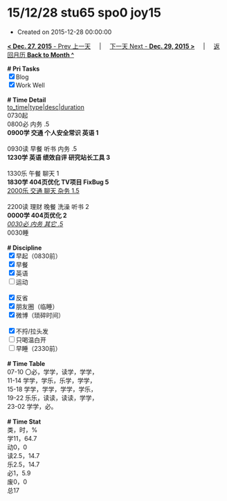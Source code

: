 # 15/12/28 stu65 spo0 joy15

- Created on 2015-12-28 00:00:00

[**< Dec. 27, 2015** - Prev 上一天](_archived/lifelogs/2015/12/d27.md) &nbsp; &nbsp; | &nbsp; &nbsp; [下一天 Next - **Dec. 29, 2015 >**](_archived/lifelogs/2015/12/d29.md) &nbsp; &nbsp; |  &nbsp; &nbsp; [返回月历 **Back to Month ^**](_archived/lifelogs/2015/12/index.md)
<br/><div><b># Pri Tasks</b></div><div><input checked="true" type="checkbox"/>Blog</div><div><input checked="true" type="checkbox"/>Work Well</div><div><br/></div><div><b># Time Detail</b></div><div><u>to_time|type|desc|duration</u></div><div>0730起</div><div>0800必 内务 .5</div><div><b>0900学 交通 个人安全常识 英语 1</b></div><div><br/></div><div>0930读 早餐 听书 内务 .5</div><div><b>1230学 英语 绩效自评 研究站长工具 3</b></div><div><br/></div><div>1330乐 午餐 聊天 1</div><div><b>1830学 404页优化 TV项目 FixBug 5</b></div><div><u>2000乐 交通 聊天 杂务 1.5</u></div><div><br/></div><div>2200读 理财 晚餐 洗澡 听书 2</div><div><b>0000学 404页优化 2</b></div><div><u><i>0030必 内务 其它 .5</i></u></div><div>0030睡</div><div><br/></div><div><b># Discipline</b></div><div><input checked="true" type="checkbox"/>早起（0830前）</div><div><input checked="true" type="checkbox"/>早餐</div><div><input checked="true" type="checkbox"/>英语</div><div><input type="checkbox"/>运动</div><div><br/></div><div><input checked="true" type="checkbox"/>反省</div><div><input checked="true" type="checkbox"/>朋友圈（临睡）</div><div><input checked="true" type="checkbox"/>微博（琐碎时间）</div><div><br/></div><div><input checked="true" type="checkbox"/>不捋/拉头发</div><div><input type="checkbox"/>只喝温白开</div><div><input type="checkbox"/>早睡（2330前）</div><div><br/></div><div><b># Time Table</b></div><div>07-10 〇必，学学，读学，学学，</div><div>11-14 学学，学乐，乐学，学学，</div><div>15-18 学学，学学，学学，学乐，</div><div>19-22 乐乐，读读，读读，学学，</div><div>23-02 学学，必。</div><div><br/></div><div><b># Time Stat</b></div><div>类，时，%</div><div>学11，64.7</div><div>动0，0</div><div>读2.5，14.7</div><div>乐2.5，14.7</div><div>必1，5.9</div><div>废0，0</div><div>总17</div>
